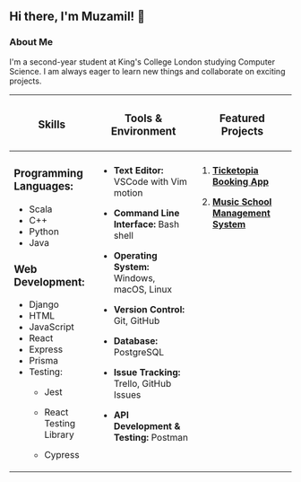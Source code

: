 <!-- ### Hi there 👋 -->

<!--
**muzami1ali/muzami1ali** is a ✨ _special_ ✨ repository because its `README.md` (this file) appears on your GitHub profile.

Here are some ideas to get you started:

- 🔭 I’m currently working on ...
- 🌱 I’m currently learning ...
- 👯 I’m looking to collaborate on ...
- 🤔 I’m looking for help with ...
- 💬 Ask me about ...
- 📫 How to reach me: ...
- 😄 Pronouns: ...
- ⚡ Fun fact: ...
-->

## Hi there, I'm Muzamil! 👋

<!-- ![GitHub followers](https://img.shields.io/github/followers/muzami1ali?style=social) -->

### About Me

I'm a second-year student at King's College London studying Computer Science.<!-- I'm currently working on [**BookingApp**](https://github.com/TomHurford/TeamTeam-BookingApp).--> I am always eager to learn new things and collaborate on exciting projects.

<table>
  <thead>
    <tr>
      <th><h3><strong>Skills</strong></h3></th>
      <th><h3><strong>Tools & Environment</strong></h3></th>
      <th><h3><strong>Featured Projects</strong></h3></th>
    </tr>
  </thead>
  <tbody>
  <tr>
    <td valign="top" width="30%">


### Programming Languages:

- Scala
- C++
- Python
- Java

### Web Development:

- Django
- HTML
- JavaScript
- React
- Express
- Prisma
- Testing:
  - Jest
  - React Testing Library
  - Cypress

    </td>
    <td valign="top" width="35%">

####
- **Text Editor:** VSCode with Vim motion
- **Command Line Interface:** Bash shell
- **Operating System:** Windows, macOS, Linux
- **Version Control:** Git, GitHub
- **Database:** PostgreSQL
- **Issue Tracking:** Trello, GitHub Issues
- **API Development & Testing:** Postman

    </td>
    <td valign="top" width="35%">

####
1. [**Ticketopia Booking App**](https://github.com/TomHurford/TeamTeam-BookingApp)
2. [**Music School Management System**](https://github.com/muzami1ali/Orca)


    </td>
  </tr>
  </tbody>
</table>
